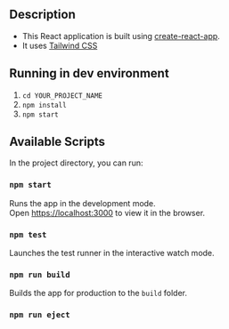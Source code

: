 ## Description

- This React application is built using [create-react-app](https://create-react-app.dev/).
- It uses [Tailwind CSS](https://tailwindcss.com/)

## Running in dev environment

1. `cd YOUR_PROJECT_NAME`
2. `npm install`
3. `npm start`

## Available Scripts

In the project directory, you can run:

### `npm start`

Runs the app in the development mode.<br>
Open [https://localhost:3000](https://localhost:3000) to view it in the browser.

### `npm test`

Launches the test runner in the interactive watch mode.<br>

### `npm run build`

Builds the app for production to the `build` folder.<br>

### `npm run eject`



